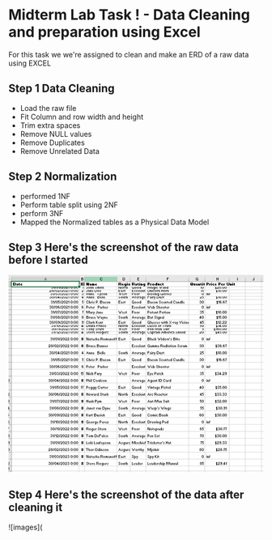 # Midterm Lab Task ! - Data Cleaning and preparation using Excel
For this task we we're assigned to clean and make an ERD of a raw data using EXCEL
## Step 1 Data Cleaning 
- Load the raw file
- Fit Column and row width and height
- Trim extra spaces
- Remove NULL values
- Remove Duplicates
- Remove Unrelated Data
## Step 2 Normalization
- performed 1NF
- Perform table split using 2NF
- perform 3NF
- Mapped the Normalized tables as a Physical Data Model
## Step 3 Here's the screenshot of the raw data before I started 

![image](https://github.com/DavidLenard/EDM-David/blob/main/Images/Screenshot%202025-03-04%20134950.png)

## Step 4 Here's the screenshot of the data after cleaning it

![images](
